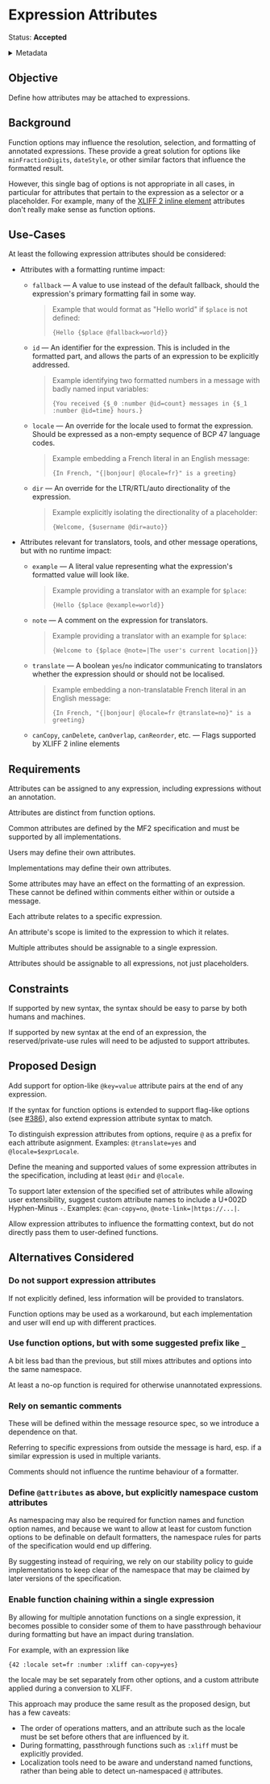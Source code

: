 # Expression Attributes

Status: **Accepted**

<details>
	<summary>Metadata</summary>
	<dl>
		<dt>Contributors</dt>
		<dd>@eemeli</dd>
		<dt>First proposed</dt>
		<dd>2023-08-27</dd>
		<dt>Pull Request</dt>
		<dd><a href="https://github.com/unicode-org/message-format-wg/pull/458">#458</a></dd>
	</dl>
</details>

## Objective

Define how attributes may be attached to expressions.

## Background

Function options may influence the resolution, selection, and formatting of annotated expressions.
These provide a great solution for options like `minFractionDigits`, `dateStyle`,
or other similar factors that influence the formatted result.

However, this single bag of options is not appropriate in all cases,
in particular for attributes that pertain to the expression as a selector or a placeholder.
For example, many of the [XLIFF 2 inline element] attributes don't really make sense as function options.

[XLIFF 2 inline element]: http://docs.oasis-open.org/xliff/xliff-core/v2.1/os/xliff-core-v2.1-os.html#inlineelements

## Use-Cases

At least the following expression attributes should be considered:

- Attributes with a formatting runtime impact:

  - `fallback` — A value to use instead of the default fallback,
    should the expression's primary formatting fail in some way.

    > Example that would format as "Hello world" if `$place` is not defined:
    >
    > ```
    > {Hello {$place @fallback=world}}
    > ```

  - `id` — An identifier for the expression.
    This is included in the formatted part,
    and allows the parts of an expression to be explicitly addressed.

    > Example identifying two formatted numbers
    > in a message with badly named input variables:
    >
    > ```
    > {You received {$_0 :number @id=count} messages in {$_1 :number @id=time} hours.}
    > ```

  - `locale` — An override for the locale used to format the expression.
    Should be expressed as a non-empty sequence of BCP 47 language codes.

    > Example embedding a French literal in an English message:
    >
    > ```
    > {In French, "{|bonjour| @locale=fr}" is a greeting}
    > ```

  - `dir` — An override for the LTR/RTL/auto directionality of the expression.

    > Example explicitly isolating the directionality of a placeholder:
    >
    > ```
    > {Welcome, {$username @dir=auto}}
    > ```

- Attributes relevant for translators, tools, and other message operations,
  but with no runtime impact:

  - `example` — A literal value representing
    what the expression's formatted value will look like.

    > Example providing a translator with an example for `$place`:
    >
    > ```
    > {Hello {$place @example=world}}
    > ```

  - `note` — A comment on the expression for translators.

    > Example providing a translator with an example for `$place`:
    >
    > ```
    > {Welcome to {$place @note=|The user's current location|}}
    > ```

  - `translate` — A boolean `yes`/`no` indicator communicating to translators
    whether the expression should or should not be localised.

    > Example embedding a non-translatable French literal in an English message:
    >
    > ```
    > {In French, "{|bonjour| @locale=fr @translate=no}" is a greeting}
    > ```

  - `canCopy`, `canDelete`, `canOverlap`, `canReorder`, etc. — Flags supported by
    XLIFF 2 inline elements

## Requirements

Attributes can be assigned to any expression,
including expressions without an annotation.

Attributes are distinct from function options.

Common attributes are defined by the MF2 specification
and must be supported by all implementations.

Users may define their own attributes.

Implementations may define their own attributes.

Some attributes may have an effect on the formatting of an expression.
These cannot be defined within comments either within or outside a message.

Each attribute relates to a specific expression.

An attribute's scope is limited to the expression to which it relates.

Multiple attributes should be assignable to a single expression.

Attributes should be assignable to all expressions, not just placeholders.

## Constraints

If supported by new syntax,
the syntax should be easy to parse by both humans and machines.

If supported by new syntax at the end of an expression,
the reserved/private-use rules will need to be adjusted to support attributes.

## Proposed Design

Add support for option-like `@key=value` attribute pairs at the end of any expression.

If the syntax for function options is extended to support flag-like options
(see <a href="https://github.com/unicode-org/message-format-wg/issues/386">#386</a>),
also extend expression attribute syntax to match.

To distinguish expression attributes from options,
require `@` as a prefix for each attribute asignment.
Examples: `@translate=yes` and `@locale=$exprLocale`.

Define the meaning and supported values of some expression attributes in the specification,
including at least `@dir` and `@locale`.

To support later extension of the specified set of attributes while allowing user extensibility,
suggest custom attribute names to include a U+002D Hyphen-Minus `-`.
Examples: `@can-copy=no`, `@note-link=|https://...|`.

Allow expression attributes to influence the formatting context,
but do not directly pass them to user-defined functions.

## Alternatives Considered

### Do not support expression attributes

If not explicitly defined, less information will be provided to translators.

Function options may be used as a workaround,
but each implementation and user will end up with different practices.

### Use function options, but with some suggested prefix like `_`

A bit less bad than the previous, but still mixes attributes and options into the same namespace.

At least a no-op function is required for otherwise unannotated expressions.

### Rely on semantic comments

These will be defined within the message resource spec,
so we introduce a dependence on that.

Referring to specific expressions from outside the message is hard,
esp. if a similar expression is used in multiple variants.

Comments should not influence the runtime behaviour of a formatter.

### Define `@attributes` as above, but explicitly namespace custom attributes

As namespacing may also be required for function names and function option names,
and because we want to allow at least for custom function options
to be definable on default formatters,
the namespace rules for parts of the specification would end up differing.

By suggesting instead of requiring,
we rely on our stability policy to guide implementations to keep clear of the namespace
that may be claimed by later versions of the specification.

### Enable function chaining within a single expression

By allowing for multiple annotation functions on a single expression,
it becomes possible to consider some of them to have passthrough behaviour during formatting
but have an impact during translation.

For example, with an expression like

```
{42 :locale set=fr :number :xliff can-copy=yes}
```

the locale may be set separately from other options,
and a custom attribute applied during a conversion to XLIFF.

This approach may produce the same result as the proposed design,
but has a few caveats:

- The order of operations matters,
  and an attribute such as the locale must be set before others that are influenced by it.
- During formatting,
  passthrough functions such as `:xliff` must be explicitly provided.
- Localization tools need to be aware and understand named functions,
  rather than being able to detect un-namespaced `@` attributes.
